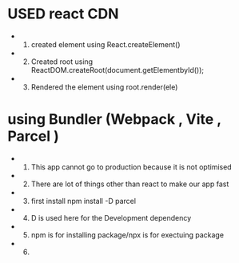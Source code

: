 # USED react CDN 
- 1) created element using React.createElement()
- 2) Created root using ReactDOM.createRoot(document.getElementbyId());
- 3) Rendered the element using root.render(ele)

# using Bundler (Webpack , Vite , Parcel )
- 1) This app cannot go to production because it is not optimised 
- 2) There are lot of things other than react to make our app fast 
- 3) first install npm install -D parcel 
- 4) D is used here for the Development dependency 
- 5) npm is for installing package/npx is for exectuing package 
- 6) 